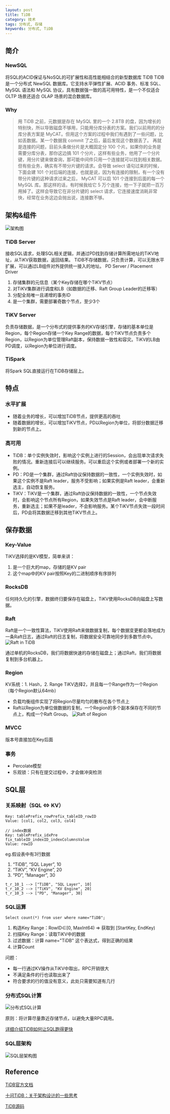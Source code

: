 ```yaml
---
layout: post
title: TiDB
category: 技术
tags: 分布式, 存储
keywords: 分布式, TiDB
---
```

## 简介
### NewSQL
将SQL的ACID保证与NoSQL的可扩展性和高性能相结合的新型数据库
TiDB
TiDB 是一个分布式 NewSQL 数据库。它支持水平弹性扩展、ACID 事务、标准 SQL、MySQL 语法和 MySQL 协议，具有数据强一致的高可用特性，是一个不仅适合 OLTP 场景还适合 OLAP 场景的混合数据库。

### Why
> 用 TiDB 之前，元数据是存在 MySQL 里的一个 2.8TB 的盘，因为增长的特别快，所以导致磁盘不够用，只能用分库分表的方案。我们以前用的的分库分表方案是 MyCAT。但用这个方案的过程中我们有遇到了一些问题，比如丢数据。某一个数据我 commit 了之后，最后发现这个数据丢了。
再就是连接的问题，目前头条做分片是大概固定分 100 个片。如果你的业务是需要分库分表，那你这边搞 101 个分片，这样有些业务，他用了一个分片键，用分片键来做查询，那可能中间件只用一个连接就可以找到相关数据。但有些业务，确实有不带分片键的请求。会导致 select 语句过来的时候，下面会建 101 个对后端的连接，也就是说，因为有连接的限制，有一个没有带分片键的这种请求过来之后， MyCAT 可以启 101 个连接到后面的每一个 MySQL 库。那这样的话，有时候我给它 5 万个连接，他一下子就把一百万用掉了。这样会导致它在非分片键的 select 请求，它连接速度消耗非常快，经常在业务这边会抛出说，连接数不够。

## 架构&组件
![架构图](https://pingcap.com/images/docs-cn/tidb-architecture.png)

### TiDB Server
接收SQL请求，处理SQL相关逻辑，并通过PD找到存储计算所需地址的TiKV地址，从TiKV获取数据，返回结果。
TiDB不存储数据，只负责计算，可以无限水平扩展，可以通过LB组件对外提供统一接入的地址。
PD Server / Placement Driver
1. 存储集群的元信息（某个Key存储在哪个TiKV节点）
2. 对TiKV集群进行调度和LB（如数据的迁移、Raft Group Leader的迁移等）
3. 分配全局唯一且递增的事务ID
4. 是一个集群，需要部署奇数个节点，至少3个

### TiKV Server
负责存储数据，是一个分布式的提供事务的KV存储引擎，存储的基本单位是Region，每个Region存储一个Key Range的数据，每个TiKV节点负责多个Region，以Region为单位管理Raft副本，保持数据一致性和容灾。TiKV的LB由PD调度，以Region为单位进行调度。

### TiSpark
将Spark SQL直接运行在TiDB存储层上。

## 特点

### 水平扩展
- 随着业务的增长，可以增加TiDB节点，提供更高的吞吐
- 随着数据的增长，可以增加TiKV节点，PD以Region为单位，将部分数据迁移到新的节点上。

### 高可用
- TiDB：单个实例失效时，影响这个实例上进行的Session，会出现单次请求失败的情况。重新连接后可以继续服务。可以重启这个实例或者部署一个新的实例。
- PD：PD是一个集群，通过Raft协议保持数据的一致性，一个实例失效时，如果这个实例不是Raft leader，服务不受影响；如果实例是Raft leader，会重新选主，自动恢复服务。
- TiKV：TiKV是一个集群，通过Raft协议保持数据的一致性，一个节点失效时，会影响这个节点所有Region，如果失效节点是Raft leader，会中断服务，重新选主；如果不是leader，不会影响服务。某个TiKV节点失效一段时间后，PD会将其数据迁移到其他TiKV节点上。

## 保存数据

### Key-Value
TiKV选择的是KV模型，简单来讲：
1. 是一个巨大的map，存储的是KV pair
2. 这个map中的KV pair按照Key的二进制顺序有序排列

### RocksDB
任何持久化的引擎，数据终归要保存在磁盘上，TiKV使用RocksDB向磁盘上写数据。

### Raft
Raft是一个一致性算法，TiKV使用Raft来做数据复制，每个数据变更都会落地成为一条Raft日志，通过Raft的日志复制，将数据安全可靠地同步到多数节点中。
![Raft in TiDB](https://pingcap.com/images/blog-cn/raft-rocksdb.png)

通过单机的RocksDB，我们将数据快速的存储在磁盘上；通过Raft，我们将数据复制到多台机器上。

### Region
KV系统：1. Hash，2. Range
TiKV选择2，并且每一个Range作为一个Region（每个Region默认64mb）
- 负载均衡组件实现了将Region尽量均匀的散布在各个节点上
- Raft以Region为单位做数据的复制，一个Region的多个副本保存在不同的节点上，构成一个Raft Group。
![Raft of Region](https://pingcap.com/images/blog-cn/raft-region.png)

### MVCC
版本号直接加在Key后面

### 事务
- Percolate模型
- 乐观锁：只有在提交过程中，才会做冲突检测

## SQL层

### 关系映射（SQL <=> KV）
```
Key: tablePrefix_rowPrefix_tableID_rowID
Value: [col1, col2, col3, col4]

// index数据
Key: tablePrefix_idxPre
fix_tableID_indexID_indexColumnsValue
Value: rowID
```
eg.假设表中有3行数据
1. “TiDB”, “SQL Layer”, 10
2. “TiKV”, “KV Engine”, 20
3. “PD”, “Manager”, 30
```
t_r_10_1 --> ["TiDB", "SQL Layer", 10]
t_r_10_2 --> ["TiKV", "KV Engine", 20]
t_r_10_3 --> ["PD", "Manager", 30]
```

### SQL运算
```
Select count(*) from user where name="TiDB";
```
1. 构造Key Range：​RowID∈[0, MaxInt64)​ => 获取到 ​[StartKey, EndKey)​
2. 扫描Key Range：读取TiKV中的数据
3. 过滤数据：计算 ​name="TiDB"​ 这个表达式，得到正确的结果
4. 计算Count

问题：
- 每一行通过KV操作从TiKV中取出，RPC开销很大
- 不满足条件的行也读取出来了
- 符合要求的行的值没有意义，此处只需要知道有几行

### 分布式SQL计算
![分布式SQL计算](https://pingcap.com/images/blog-cn/dist-query.png)

原则：将计算尽量靠近存储节点，以避免大量RPC调用。

[详细介绍TiDB如何让SQL跑得更快](https://mp.weixin.qq.com/s?__biz=MzI3NDIxNTQyOQ==&mid=2247484187&idx=1&sn=90a7ce3e6db7946ef0b7609a64e3b423&chksm=eb162471dc61ad679fc359100e2f3a15d64dd458446241bff2169403642e60a95731c6716841&scene=4)

### SQL层架构
![SQL层架构图](https://pingcap.com/images/blog-cn/tidb-core.png)

## Reference
[TiDB官方文档](https://pingcap.com/docs-cn/)

[十问TiDB：关于架构设计的一些思考](https://blog.csdn.net/TiDB_PingCAP/article/details/80745719)

[TiDB源码](https://github.com/pingcap/tidb)